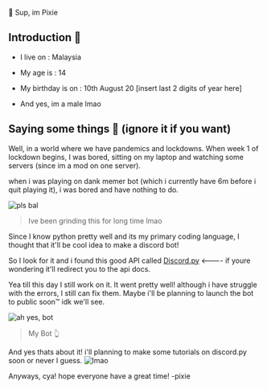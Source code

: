 👋 Sup, im Pixie

## **Introduction 👀**

- I live on : Malaysia

- My age is : 14

- My birthday is on : 10th August 20 [insert last 2 digits of year here]

- And yes, im a male lmao

## **Saying some things 💬** (ignore it if you want)

Well, in a world where we have pandemics and lockdowns. When week 1 of lockdown begins, I was bored, sitting on my laptop and watching some servers (since im a mod on one server).

when i was playing on dank memer bot (which i currently have 6m before i quit playing it), i was bored and have nothing to do.

![pls bal](https://cdn.discordapp.com/attachments/802784228688396338/848197165146701874/unknown.png)
> Ive been grinding this for long time lmao


Since I know python pretty well and its my primary coding language, I thought that it'll be cool idea to make a discord bot!

So I look for it and i found this good API called [Discord.py](https://discordpy.readthedocs.io/en/stable/) <---- if youre wondering it'll redirect you to the api docs.

Yea till this day I still work on it. It went pretty well! although i have struggle with the errors, I still can fix them. 
Maybe i'll be planning to launch the bot to public soon™
idk we'll see.


![ah yes, bot](https://cdn.discordapp.com/attachments/845585903547842560/848547703691542539/unknown.png)
> My Bot 👆

And yes thats about it!
i'll planning to make some tutorials on discord.py soon or never I guess.
![lmao](https://cdn.discordapp.com/emojis/761842327672848404.png?v=1)



Anyways, cya! hope everyone have a great time!
-pixie
